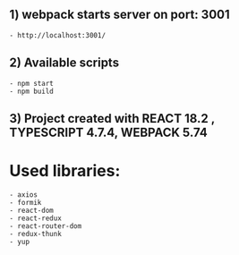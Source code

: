 ## 1) webpack starts server on port: 3001
    - http://localhost:3001/

## 2) Available scripts
    - npm start
    - npm build
## 3) Project created with REACT 18.2 , TYPESCRIPT 4.7.4, WEBPACK 5.74
# Used libraries: 
    - axios
    - formik
    - react-dom
    - react-redux
    - react-router-dom
    - redux-thunk
    - yup
    
